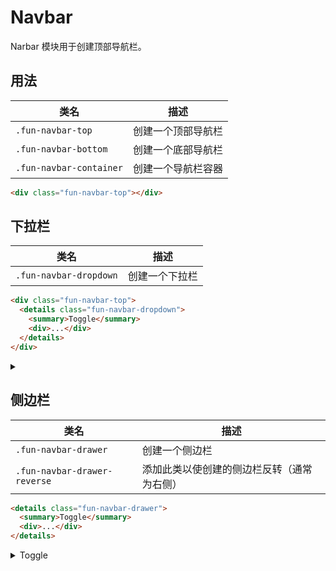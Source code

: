 # Navbar

Narbar 模块用于创建顶部导航栏。

## 用法

| 类名                    | 描述               |
| ----------------------- | ------------------ |
| `.fun-navbar-top`       | 创建一个顶部导航栏 |
| `.fun-navbar-bottom`    | 创建一个底部导航栏 |
| `.fun-navbar-container` | 创建一个导航栏容器 |

```html
<div class="fun-navbar-top"></div>
```

<div class="fun-navbar-top fun-position-relative">

</div>

## 下拉栏

| 类名                   | 描述           |
| ---------------------- | -------------- |
| `.fun-navbar-dropdown` | 创建一个下拉栏 |

```html
<div class="fun-navbar-top">
  <details class="fun-navbar-dropdown">
    <summary>Toggle</summary>
    <div>...</div>
  </details>
</div>
```

<div class="fun-navbar-top">
  <details class="fun-navbar-dropdown">
    <summary>
      <span class="fun-button fun-icon-button">
        <i class="fas fa-chevron-down"></i>
      </span>
    </summary>
    <div class="fun-menu">
      <a href="#1" class="fun-menu-item">Item1</a>
      <a href="#2" class="fun-menu-item">Item2</a>
      <a href="#3" class="fun-menu-item">Item3</a>
    </div>
  </details>
</div>

## 侧边栏

| 类名                         | 描述                                       |
| ---------------------------- | ------------------------------------------ |
| `.fun-navbar-drawer`         | 创建一个侧边栏                             |
| `.fun-navbar-drawer-reverse` | 添加此类以使创建的侧边栏反转（通常为右侧） |

```html
<details class="fun-navbar-drawer">
  <summary>Toggle</summary>
  <div>...</div>
</details>
```

<details class="fun-navbar-drawer">
  <summary>
    <span class="fun-button fun-button-outlined">Toggle</span>
  </summary>
  <div>
    <div class="fun-menu-header">Header</div>
    <div class="fun-menu-item">Item1</div>
    <div class="fun-menu-item">Item2</div>
    <div class="fun-menu-item">Item3</div>
  </div>
</details>
